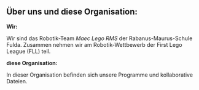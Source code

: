 ## Über uns und diese Organisation:

**Wir:**

Wir sind das Robotik-Team _Maec Lego RMS_ der Rabanus-Maurus-Schule Fulda. 
Zusammen nehmen wir am Robotik-Wettbewerb der First Lego League (FLL) teil.

**diese Organisation:**

In dieser Organisation befinden sich unsere Programme und kollaborative Dateien.


